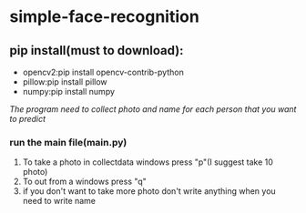 # simple-face-recognition

## pip install(must to download):

+ opencv2:pip install opencv-contrib-python 
+ pillow:pip install pillow
+ numpy:pip install numpy

*The program need to collect photo and name for each person that you want to predict*

### run the main file(main.py)
1. To take a photo in collectdata windows press "p"(I suggest take 10 photo)
2. To out from a windows press "q"
3. if you don't want to take more photo don't write anything when you need to write name
